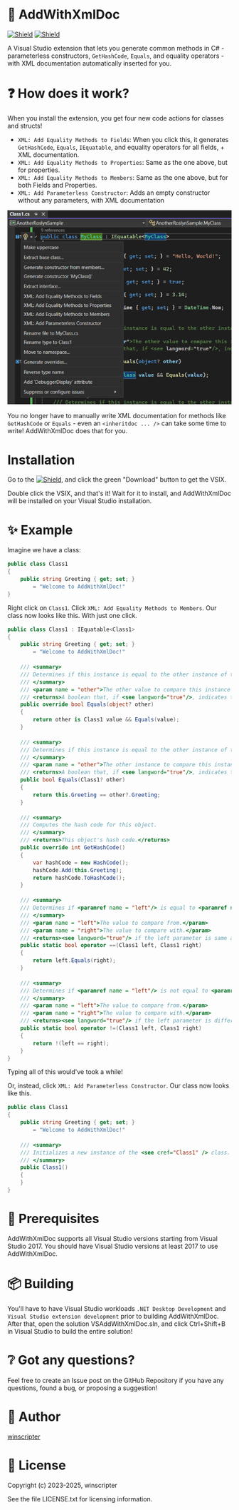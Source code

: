 ﻿# 📃 AddWithXmlDoc
[![Shield](https://img.shields.io/badge/NUGET-20B2AA?style=for-the-badge)](https://www.nuget.org/packages/AddWithXmlDoc.Core)
[![Shield](https://img.shields.io/badge/DOWNLOAD-8A2BE2?style=for-the-badge)](https://marketplace.visualstudio.com/items?itemName=winscripter.ExtVSAddWithXmlDoc)

A Visual Studio extension that lets you generate common methods in C# - parameterless constructors, `GetHashCode`, `Equals`, and equality operators - with XML documentation automatically inserted for you.

# ❓ How does it work?
When you install the extension, you get four new code actions for classes and structs!

- `XML: Add Equality Methods to Fields`: When you click this, it generates `GetHashCode`, `Equals`, `IEquatable`, and equality operators for all fields, + XML documentation.
- `XML: Add Equality Methods to Properties`: Same as the one above, but for properties.
- `XML: Add Equality Methods to Members`: Same as the one above, but for both Fields and Properties.
- `XML: Add Parameterless Constructor`: Adds an empty constructor without any parameters, with XML documentation

![Screenshot](media/Screenshot%202025-08-28%20074816.png)

You no longer have to manually write XML documentation for methods like `GetHashCode` or `Equals` - even an `<inheritdoc ... />` can take some time to write! AddWithXmlDoc does that for you.

# Installation
Go to the [![Shield](https://img.shields.io/badge/EXTENSION%20IN%20VISUAL%20STUDIO%20MARKETPLACE-8A2BE2?style=for-the-badge)](https://marketplace.visualstudio.com/items?itemName=winscripter.ExtVSAddWithXmlDoc), and click the green "Download" button to get the VSIX.

Double click the VSIX, and that's it! Wait for it to install, and AddWithXmlDoc will be installed on your Visual Studio installation.

# ✨ Example
Imagine we have a class:
```cs
public class Class1
{
    public string Greeting { get; set; }
        = "Welcome to AddWithXmlDoc!"
}
```

Right click on `Class1`. Click `XML: Add Equality Methods to Members`.
Our class now looks like this. With just one click.

```cs
public class Class1 : IEquatable<Class1>
{
    public string Greeting { get; set; }
        = "Welcome to AddWithXmlDoc!"

    /// <summary>
    /// Determines if this instance is equal to the other instance of type <see cref = "Class1"/>.
    /// </summary>
    /// <param name = "other">The other value to compare this instance with.</param>
    /// <returns>A boolean that, if <see langword="true"/>, indicates that <paramref name = "other"/> is equal to this instance, is of same type as this instance, and is not null.</returns>
    public override bool Equals(object? other)
    {
        return other is Class1 value && Equals(value);
    }

    /// <summary>
    /// Determines if this instance is equal to the other instance of type <see cref = "Class1"/>.
    /// </summary>
    /// <param name = "other">The other instance to compare this instance with.</param>
    /// <returns>A boolean that, if <see langword="true"/>, indicates that <paramref name = "other"/> is equal to this instance.</returns>
    public bool Equals(Class1? other)
    {
        return this.Greeting == other?.Greeting;
    }

    /// <summary>
    /// Computes the hash code for this object.
    /// </summary>
    /// <returns>This object's hash code.</returns>
    public override int GetHashCode()
    {
        var hashCode = new HashCode();
        hashCode.Add(this.Greeting);
        return hashCode.ToHashCode();
    }

    /// <summary>
    /// Determines if <paramref name = "left"/> is equal to <paramref name = "right"/>.
    /// </summary>
    /// <param name = "left">The value to compare from.</param>
    /// <param name = "right">The value to compare with.</param>
    /// <returns><see langword="true"/> if the left parameter is same as the right parameter, otherwise <see langword="false"/>.</returns>
    public static bool operator ==(Class1 left, Class1 right)
    {
        return left.Equals(right);
    }

    /// <summary>
    /// Determines if <paramref name = "left"/> is not equal to <paramref name = "right"/>.
    /// </summary>
    /// <param name = "left">The value to compare from.</param>
    /// <param name = "right">The value to compare with.</param>
    /// <returns><see langword="true"/> if the left parameter is different compared to the right parameter, otherwise <see langword="false"/> if both are same.</returns>
    public static bool operator !=(Class1 left, Class1 right)
    {
        return !(left == right);
    }
}
```

Typing all of this would've took a while!

Or, instead, click `XML: Add Parameterless Constructor`. Our class now looks like this.

```cs
public class Class1
{
    public string Greeting { get; set; }
        = "Welcome to AddWithXmlDoc!"

    /// <summary>
    /// Initializes a new instance of the <see cref="Class1" /> class.
    /// </summary>
    public Class1()
    {
    }
}
```

# 🧱 Prerequisites
AddWithXmlDoc supports all Visual Studio versions starting from Visual Studio 2017. You should have
Visual Studio versions at least 2017 to use AddWithXmlDoc.

# 📦 Building
You'll have to have Visual Studio workloads `.NET Desktop Development` and `Visual Studio extension development` prior to building AddWithXmlDoc.
After that, open the solution VSAddWithXmlDoc.sln, and click Ctrl+Shift+B in Visual Studio to build the entire solution!

# ❔ Got any questions?
Feel free to create an Issue post on the GitHub Repository if you have any questions, found a bug, or proposing a suggestion!

# 🤗 Author
[winscripter](https://github.com/winscripter)

# 🪪 License
Copyright (c) 2023-2025, winscripter

See the file LICENSE.txt for licensing information.
